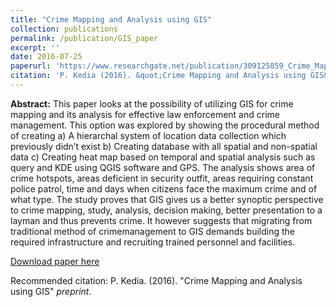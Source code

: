```yaml
---
title: "Crime Mapping and Analysis using GIS"
collection: publications
permalink: /publication/GIS_paper
excerpt: ''
date: 2016-07-25
paperurl: 'https://www.researchgate.net/publication/309125859_Crime_Mapping_and_Analysis_using_GIS'
citation: 'P. Kedia (2016). &quot;Crime Mapping and Analysis using GIS&quot; <i>preprint</i>.'
---
```

**Abstract:** This paper looks at the possibility of utilizing GIS for crime mapping and its analysis for effective law enforcement and crime management. This option was explored by showing the procedural method of creating a) A hierarchal system of location data collection which previously didn’t exist b) Creating database with all spatial and non-spatial data c) Creating heat map based on temporal and spatial analysis such as query and KDE using QGIS software and GPS. The analysis shows area of crime hotspots, areas deficient in security outfit, areas requiring constant police patrol, time and days when citizens face the maximum crime and of what type. The study proves that GIS gives us a better synoptic perspective to crime mapping, study, analysis, decision making, better presentation to a layman and thus prevents crime. It however suggests that migrating from traditional method of crimemanagement to GIS demands building the required infrastructure and recruiting trained personnel and facilities. 

[Download paper here](https://www.researchgate.net/publication/309125859_Crime_Mapping_and_Analysis_using_GIS)

Recommended citation: P. Kedia. (2016). "Crime Mapping and Analysis using GIS" <i>preprint</i>.
